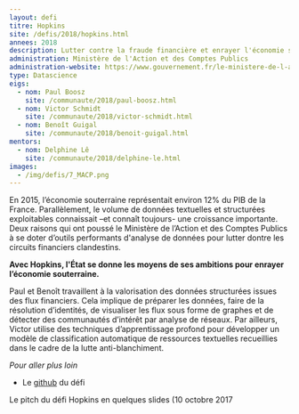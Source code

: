 ```yaml
---
layout: defi
titre: Hopkins
site: /defis/2018/hopkins.html
annees: 2018
description: Lutter contre la fraude financière et enrayer l'économie souterraine
administration: Ministère de l'Action et des Comptes Publics
administration-website: https://www.gouvernement.fr/le-ministere-de-l-action-et-des-comptes-publics
type: Datascience
eigs:
  - nom: Paul Boosz
    site: /communaute/2018/paul-boosz.html
  - nom: Victor Schmidt
    site: /communaute/2018/victor-schmidt.html
  - nom: Benoît Guigal
    site: /communaute/2018/benoit-guigal.html
mentors:
  - nom: Delphine Lê
    site: /communaute/2018/delphine-le.html
images:
  - /img/defis/7_MACP.png
---
```


En 2015, l’économie souterraine représentait environ 12% du PIB de la
France. Parallèlement, le volume de données textuelles et structurées
exploitables connaissait –et connaît toujours- une croissance
importante. Deux raisons qui ont poussé le Ministère de l’Action et
des Comptes Publics à se doter d’outils performants d'analyse de données
pour lutter dontre les circuits financiers clandestins.

**Avec Hopkins, l'État se donne les moyens de ses ambitions pour enrayer
l’économie souterraine.**

Paul et Benoît travaillent à la valorisation des données
structurées issues des flux financiers. Cela implique de préparer les
données, faire de la résolution d’identités, de visualiser les flux
sous forme de graphes et de détecter des communautés d’intérêt par
analyse de réseaux. Par ailleurs, Victor utilise des techniques
d’apprentissage profond pour développer un modèle de classification
automatique de ressources textuelles recueillies dans le cadre de la
lutte anti-blanchiment.

_Pour aller plus loin_

* Le [github](https://github.com/entrepreneur-interet-general/graph-explorer) du défi

Le pitch du défi Hopkins en quelques slides (10 octobre 2017

<script async class="speakerdeck-embed" data-id="ddb338cbce5d49c2950ea02a1fb6dfdb" data-ratio="1.33333333333333" src="//speakerdeck.com/assets/embed.js"></script>
